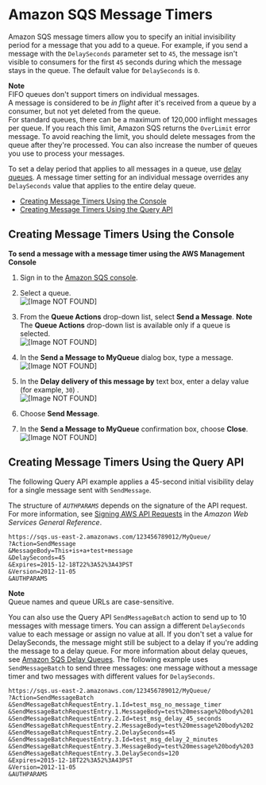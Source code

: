 # Amazon SQS Message Timers<a name="sqs-message-timers"></a>

Amazon SQS message timers allow you to specify an initial invisibility period for a message that you add to a queue\. For example, if you send a message with the `DelaySeconds` parameter set to `45`, the message isn't visible to consumers for the first `45` seconds during which the message stays in the queue\. The default value for `DelaySeconds` is `0`\. 

**Note**  
FIFO queues don't support timers on individual messages\.  
A message is considered to be *in flight* after it's received from a queue by a consumer, but not yet deleted from the queue\.  
For standard queues, there can be a maximum of 120,000 inflight messages per queue\. If you reach this limit, Amazon SQS returns the `OverLimit` error message\. To avoid reaching the limit, you should delete messages from the queue after they're processed\. You can also increase the number of queues you use to process your messages\.

To set a delay period that applies to all messages in a queue, use [delay queues](sqs-delay-queues.md)\. A message timer setting for an individual message overrides any `DelaySeconds` value that applies to the entire delay queue\. 


+ [Creating Message Timers Using the Console](#sqs-message-timers-console)
+ [Creating Message Timers Using the Query API](#sqs-message-timers-query-api)

## Creating Message Timers Using the Console<a name="sqs-message-timers-console"></a>

**To send a message with a message timer using the AWS Management Console**

1. Sign in to the [Amazon SQS console](https://console.aws.amazon.com/sqs/)\.

1. Select a queue\.  
![\[Image NOT FOUND\]](http://docs.aws.amazon.com/AWSSimpleQueueService/latest/SQSDeveloperGuide/images/AWS_Console_Select_Queue.png)

1. From the **Queue Actions** drop\-down list, select **Send a Message**\.
**Note**  
The **Queue Actions** drop\-down list is available only if a queue is selected\.  
![\[Image NOT FOUND\]](http://docs.aws.amazon.com/AWSSimpleQueueService/latest/SQSDeveloperGuide/images/AWS_Console_Send_Message.png)

1. In the **Send a Message to MyQueue** dialog box, type a message\.  
![\[Image NOT FOUND\]](http://docs.aws.amazon.com/AWSSimpleQueueService/latest/SQSDeveloperGuide/images/AWS_Console_SendMessage_Dialog_Message_Timer_Text.png)

1. In the **Delay delivery of this message by** text box, enter a delay value \(for example, `30`\) \.  
![\[Image NOT FOUND\]](http://docs.aws.amazon.com/AWSSimpleQueueService/latest/SQSDeveloperGuide/images/AWS_Console_SendMessage_Dialog_Message_Timer_Delay.png)

1. Choose **Send Message**\.

1. In the **Send a Message to MyQueue** confirmation box, choose **Close**\.  
![\[Image NOT FOUND\]](http://docs.aws.amazon.com/AWSSimpleQueueService/latest/SQSDeveloperGuide/images/AWS_Console_Send_Message_Dialog_Conf.png)

## Creating Message Timers Using the Query API<a name="sqs-message-timers-query-api"></a>

The following Query API example applies a 45\-second initial visibility delay for a single message sent with `SendMessage`\.

The structure of *`AUTHPARAMS`* depends on the signature of the API request\. For more information, see [Signing AWS API Requests](http://docs.aws.amazon.com/general/latest/gr/signing_aws_api_requests.html) in the *Amazon Web Services General Reference*\.

```
https://sqs.us-east-2.amazonaws.com/123456789012/MyQueue/
?Action=SendMessage
&MessageBody=This+is+a+test+message
&DelaySeconds=45
&Expires=2015-12-18T22%3A52%3A43PST
&Version=2012-11-05
&AUTHPARAMS
```

**Note**  
Queue names and queue URLs are case\-sensitive\.

You can also use the Query API `SendMessageBatch` action to send up to 10 messages with message timers\. You can assign a different `DelaySeconds` value to each message or assign no value at all\. If you don't set a value for DelaySeconds, the message might still be subject to a delay if you're adding the message to a delay queue\. For more information about delay queues, see [Amazon SQS Delay Queues](sqs-delay-queues.md)\. The following example uses `SendMessageBatch` to send three messages: one message without a message timer and two messages with different values for `DelaySeconds`\.

```
https://sqs.us-east-2.amazonaws.com/123456789012/MyQueue/
?Action=SendMessageBatch
&SendMessageBatchRequestEntry.1.Id=test_msg_no_message_timer
&SendMessageBatchRequestEntry.1.MessageBody=test%20message%20body%201
&SendMessageBatchRequestEntry.2.Id=test_msg_delay_45_seconds
&SendMessageBatchRequestEntry.2.MessageBody=test%20message%20body%202
&SendMessageBatchRequestEntry.2.DelaySeconds=45
&SendMessageBatchRequestEntry.3.Id=test_msg_delay_2_minutes
&SendMessageBatchRequestEntry.3.MessageBody=test%20message%20body%203
&SendMessageBatchRequestEntry.3.DelaySeconds=120
&Expires=2015-12-18T22%3A52%3A43PST
&Version=2012-11-05
&AUTHPARAMS
```